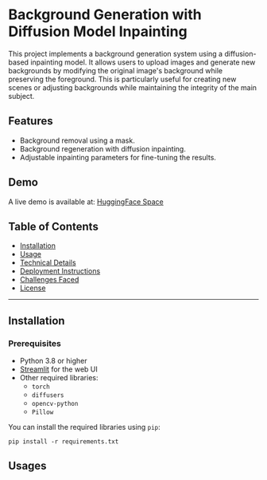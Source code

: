 # Background Generation with Diffusion Model Inpainting

This project implements a background generation system using a diffusion-based inpainting model. It allows users to upload images and generate new backgrounds by modifying the original image's background while preserving the foreground. This is particularly useful for creating new scenes or adjusting backgrounds while maintaining the integrity of the main subject.

## Features
- Background removal using a mask.
- Background regeneration with diffusion inpainting.
- Adjustable inpainting parameters for fine-tuning the results.

## Demo
A live demo is available at: [HuggingFace Space](https://huggingface.co/spaces/akashmaurya/bg_generator)

## Table of Contents
- [Installation](#installation)
- [Usage](#usage)
- [Technical Details](#technical-details)
- [Deployment Instructions](#deployment-instructions)
- [Challenges Faced](#challenges-faced)
- [License](#license)

---

## Installation

### Prerequisites
- Python 3.8 or higher
- [Streamlit](https://streamlit.io/) for the web UI
- Other required libraries: 
  - `torch`
  - `diffusers`
  - `opencv-python`
  - `Pillow`

You can install the required libraries using `pip`:

```
pip install -r requirements.txt
```

## Usages






